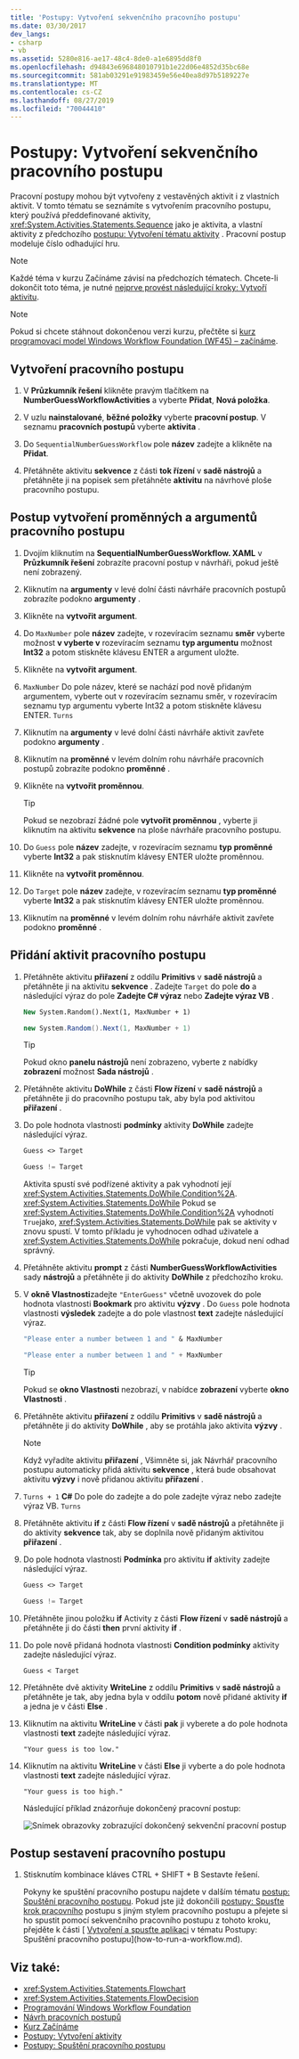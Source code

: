 ```yaml
---
title: 'Postupy: Vytvoření sekvenčního pracovního postupu'
ms.date: 03/30/2017
dev_langs:
- csharp
- vb
ms.assetid: 5280e816-ae17-48c4-8de0-a1e6895dd8f0
ms.openlocfilehash: d94843e696848010791b1e22d06e4852d35bc68e
ms.sourcegitcommit: 581ab03291e91983459e56e40ea8d97b5189227e
ms.translationtype: MT
ms.contentlocale: cs-CZ
ms.lasthandoff: 08/27/2019
ms.locfileid: "70044410"
---
```

# <a name="how-to-create-a-sequential-workflow"></a>Postupy: Vytvoření sekvenčního pracovního postupu

Pracovní postupy mohou být vytvořeny z vestavěných aktivit i z vlastních aktivit. V tomto tématu se seznámíte s vytvořením pracovního postupu, který používá předdefinované aktivity, <xref:System.Activities.Statements.Sequence> jako je aktivita, a vlastní aktivity z předchozího [postupu: Vytvoření tématu aktivity](how-to-create-an-activity.md) . Pracovní postup modeluje číslo odhadující hru.

> [!NOTE]
> Každé téma v kurzu Začínáme závisí na předchozích tématech. Chcete-li dokončit toto téma, je nutné [nejprve provést následující kroky: Vytvoří aktivitu](how-to-create-an-activity.md).

> [!NOTE]
> Pokud si chcete stáhnout dokončenou verzi kurzu, přečtěte si [kurz programovací model Windows Workflow Foundation (WF45) – začínáme](https://go.microsoft.com/fwlink/?LinkID=248976).

## <a name="to-create-the-workflow"></a>Vytvoření pracovního postupu

1. V **Průzkumník řešení** klikněte pravým tlačítkem na **NumberGuessWorkflowActivities** a vyberte **Přidat**, **Nová položka**.

2. V uzlu **nainstalované**, **běžné položky** vyberte **pracovní postup**. V seznamu **pracovních postupů** vyberte **aktivita** .

3. Do `SequentialNumberGuessWorkflow` pole **název** zadejte a klikněte na **Přidat**.

4. Přetáhněte aktivitu **sekvence** z části **tok řízení** v **sadě nástrojů** a přetáhněte ji na popisek sem přetáhněte **aktivitu** na návrhové ploše pracovního postupu.

## <a name="to-create-the-workflow-variables-and-arguments"></a>Postup vytvoření proměnných a argumentů pracovního postupu

1. Dvojím kliknutím na **SequentialNumberGuessWorkflow. XAML** v **Průzkumník řešení** zobrazíte pracovní postup v návrháři, pokud ještě není zobrazený.

2. Kliknutím na **argumenty** v levé dolní části návrháře pracovních postupů zobrazíte podokno **argumenty** .

3. Klikněte na **vytvořit argument**.

4. Do `MaxNumber` pole **název** zadejte, v rozevíracím seznamu **směr** vyberte možnost **v vyberte v** rozevíracím seznamu **typ argumentu** možnost **Int32** a potom stiskněte klávesu ENTER a argument uložte.

5. Klikněte na **vytvořit argument**.

6. `MaxNumber` Do pole název, které se nachází pod nově přidaným argumentem, vyberte out v rozevíracím seznamu směr, v rozevíracím seznamu typ argumentu vyberte Int32 a potom stiskněte klávesu ENTER. `Turns`

7. Kliknutím na **argumenty** v levé dolní části návrháře aktivit zavřete podokno **argumenty** .

8. Kliknutím na **proměnné** v levém dolním rohu návrháře pracovních postupů zobrazíte podokno **proměnné** .

9. Klikněte na **vytvořit proměnnou**.

    > [!TIP]
    > Pokud se nezobrazí žádné pole **vytvořit proměnnou** , vyberte ji kliknutím na aktivitu **sekvence** na ploše návrháře pracovního postupu.

10. Do `Guess` pole **název** zadejte, v rozevíracím seznamu **typ proměnné** vyberte **Int32** a pak stisknutím klávesy ENTER uložte proměnnou.

11. Klikněte na **vytvořit proměnnou**.

12. Do `Target` pole **název** zadejte, v rozevíracím seznamu **typ proměnné** vyberte **Int32** a pak stisknutím klávesy ENTER uložte proměnnou.

13. Kliknutím na **proměnné** v levém dolním rohu návrháře aktivit zavřete podokno **proměnné** .

## <a name="to-add-the-workflow-activities"></a>Přidání aktivit pracovního postupu

1. Přetáhněte aktivitu **přiřazení** z oddílu **Primitivs** v **sadě nástrojů** a přetáhněte ji na aktivitu **sekvence** . Zadejte `Target` do pole **do** a následující výraz do pole **Zadejte C# výraz** nebo **Zadejte výraz VB** .

    ```vb
    New System.Random().Next(1, MaxNumber + 1)
    ```

    ```csharp
    new System.Random().Next(1, MaxNumber + 1)
    ```

    > [!TIP]
    > Pokud okno **panelu nástrojů** není zobrazeno, vyberte z nabídky **zobrazení** možnost **Sada nástrojů** .

2. Přetáhněte aktivitu **DoWhile** z části **Flow řízení** v **sadě nástrojů** a přetáhněte ji do pracovního postupu tak, aby byla pod aktivitou **přiřazení** .

3. Do pole hodnota vlastnosti **podmínky** aktivity **DoWhile** zadejte následující výraz.

    ```vb
    Guess <> Target
    ```

    ```csharp
    Guess != Target
    ```

     Aktivita spustí své podřízené aktivity a pak vyhodnotí její <xref:System.Activities.Statements.DoWhile.Condition%2A>. <xref:System.Activities.Statements.DoWhile> Pokud se <xref:System.Activities.Statements.DoWhile.Condition%2A> vyhodnotí `True`jako, <xref:System.Activities.Statements.DoWhile> pak se aktivity v znovu spustí. V tomto příkladu je vyhodnocen odhad uživatele a <xref:System.Activities.Statements.DoWhile> pokračuje, dokud není odhad správný.

4. Přetáhněte aktivitu **prompt** z části **NumberGuessWorkflowActivities** sady **nástrojů** a přetáhněte ji do aktivity **DoWhile** z předchozího kroku.

5. V **okně Vlastnosti**zadejte `"EnterGuess"` včetně uvozovek do pole hodnota vlastnosti **Bookmark** pro aktivitu **výzvy** . Do `Guess` pole hodnota vlastnosti **výsledek** zadejte a do pole vlastnost **text** zadejte následující výraz.

    ```vb
    "Please enter a number between 1 and " & MaxNumber
    ```

    ```csharp
    "Please enter a number between 1 and " + MaxNumber
    ```

    > [!TIP]
    > Pokud se **okno Vlastnosti** nezobrazí, v nabídce **zobrazení** vyberte **okno Vlastnosti** .

6. Přetáhněte aktivitu **přiřazení** z oddílu **Primitivs** v **sadě nástrojů** a přetáhněte ji do aktivity **DoWhile** , aby se protáhla jako aktivita **výzvy** .

    > [!NOTE]
    > Když vyřadíte aktivitu **přiřazení** , Všimněte si, jak Návrhář pracovního postupu automaticky přidá aktivitu **sekvence** , která bude obsahovat aktivitu **výzvy** i nově přidanou aktivitu **přiřazení** .

7. `Turns + 1` **C#** Do pole do zadejte a do pole zadejte výraz nebo zadejte výraz VB. `Turns`

8. Přetáhněte aktivitu **if** z části **Flow řízení** v **sadě nástrojů** a přetáhněte ji do aktivity **sekvence** tak, aby se doplnila nově přidaným aktivitou **přiřazení** .

9. Do pole hodnota vlastnosti **Podmínka** pro aktivitu **if** aktivity zadejte následující výraz.

    ```vb
    Guess <> Target
    ```

    ```csharp
    Guess != Target
    ```

10. Přetáhněte jinou položku **if** Activity z části **Flow řízení** v **sadě nástrojů** a přetáhněte ji do části **then** první aktivity **if** .

11. Do pole nově přidaná hodnota vlastnosti **Condition podmínky** aktivity zadejte následující výraz.

    ```
    Guess < Target
    ```

12. Přetáhněte dvě aktivity **WriteLine** z oddílu **Primitivs** v **sadě nástrojů** a přetáhněte je tak, aby jedna byla v oddílu **potom** nově přidané aktivity **if** a jedna je v části **Else** .

13. Kliknutím na aktivitu **WriteLine** v části **pak** ji vyberete a do pole hodnota vlastnosti **text** zadejte následující výraz.

    ```text
    "Your guess is too low."
    ```

14. Kliknutím na aktivitu **WriteLine** v části **Else** ji vyberte a do pole hodnota vlastnosti **text** zadejte následující výraz.

    ```text
    "Your guess is too high."
    ```

     Následující příklad znázorňuje dokončený pracovní postup:

     ![Snímek obrazovky zobrazující dokončený sekvenční pracovní postup](./media/how-to-create-a-sequential-workflow/complete-sequential-workflow.jpg)

## <a name="to-build-the-workflow"></a>Postup sestavení pracovního postupu

1. Stisknutím kombinace kláves CTRL + SHIFT + B Sestavte řešení.

     Pokyny ke spuštění pracovního postupu najdete v dalším tématu [postup: Spuštění pracovního postupu](how-to-run-a-workflow.md). Pokud jste již dokončili [postupy: Spusťte krok pracovního](how-to-run-a-workflow.md) postupu s jiným stylem pracovního postupu a přejete si ho spustit pomocí sekvenčního pracovního postupu z tohoto kroku, přejděte k části [ [Vytvoření a spusťte aplikaci](how-to-run-a-workflow.md#BKMK_ToRunTheApplication) v tématu Postupy: Spuštění pracovního postupu](how-to-run-a-workflow.md).

## <a name="see-also"></a>Viz také:

- <xref:System.Activities.Statements.Flowchart>
- <xref:System.Activities.Statements.FlowDecision>
- [Programování Windows Workflow Foundation](programming.md)
- [Návrh pracovních postupů](designing-workflows.md)
- [Kurz Začínáme](getting-started-tutorial.md)
- [Postupy: Vytvoření aktivity](how-to-create-an-activity.md)
- [Postupy: Spuštění pracovního postupu](how-to-run-a-workflow.md)
